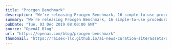 ```yaml
---
title: "Procgen Benchmark"
description: "We’re releasing Procgen Benchmark, 16 simple-to-use procedurally-generated environments which provide a direct measure of how quickly a reinforcement learning agent learns generalizable skills."
summary: "We’re releasing Procgen Benchmark, 16 simple-to-use procedurally-generated environments which provide a direct measure of how quickly a reinforcement learning agent learns generalizable skills."
pubDate: "Tue, 03 Dec 2019 08:00:00 GMT"
source: "OpenAI Blog"
url: "https://openai.com/blog/procgen-benchmark"
thumbnail: "https://raisex-llc.github.io/ai-news-curation-site/assets/openai_logo.png"
---
```


